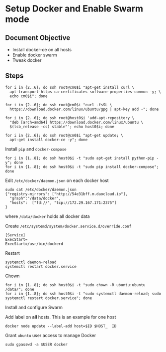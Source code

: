 # Setup Docker and Enable Swarm mode

## Document Objective
- Install docker-ce on all hosts
- Enable docker swarm
- Tweak docker

## Steps

```
for i in {2..6}; do ssh root@cm0$i "apt-get install curl \
  apt-transport-https ca-certificates software-properties-common -y; \
  echo cm0$i"; done
```

```
for i in {2..6}; do ssh root@cm0$i "curl -fsSL \
  https://download.docker.com/linux/ubuntu/gpg | apt-key add -"; done
```

```
for i in {2..6}; do ssh root@host0$i 'add-apt-repository \
  "deb [arch=amd64] https://download.docker.com/linux/ubuntu \
  $(lsb_release -cs) stable"'; echo host0$i; done
```

```
for i in {2..6}; do ssh root@cm0$i "apt-get update; \
  apt-get install docker-ce -y"; done
```

Install ```pip``` and ```docker-compose```

```
for i in {1..8}; do ssh host0$i -t "sudo apt-get install python-pip -y"; done
for i in {1..8}; do ssh host0$i -t "sudo pip install docker-compose"; done
```

Edit ```/etc/docker/daemon.json``` on each docker host

```
sudo cat /etc/docker/daemon.json
{"registry-mirrors": ["http://54e31bff.m.daocloud.io"],
  "graph":"/data/docker",
  "hosts":  ["fd://", "tcp://172.29.167.171:2375"]
}
```

where ```/data/docker``` holds all docker data

Create ```/etc/systemd/system/docker.service.d/override.conf```

```
[Service]
ExecStart=
ExecStart=/usr/bin/dockerd
```

Restart
```
systemctl daemon-reload
systemctl restart docker.service
```

Chown

```
for i in {1..8}; do ssh host0$i -t "sudo chown -R ubuntu:ubuntu /data/"; done
for i in {1..8}; do ssh host0$i -t "sudo systemctl daemon-reload; sudo systemctl restart docker.service"; done
```

Install and configure Swarm

Add label on __all__ hosts. This is an example for one host

```
docker node update --label-add host=$ID $HOST_  ID
```

Grant ```ubuntu``` user access to manage Docker

```
sudo gpasswd -a $USER docker
```
